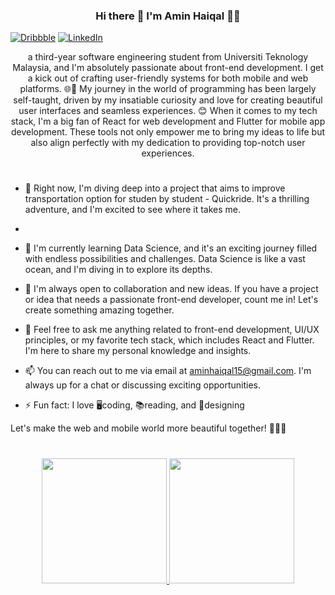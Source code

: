 <!--Header-->

### <div align="center">Hi there 👋 I'm Amin Haiqal 🧑‍💻</div>

[![Dribbble](https://badgen.net/badge/Dribbble/Follow%20Me/red?icon=dribbble)](https://dribbble.com/amin_haiqal)
[![LinkedIn](https://badgen.net/badge/LinkedIn/Connect/blue?icon=linkedin)](https://www.linkedin.com/in/your-linkedin-profile/)

<div align="center"> a third-year software engineering student from Universiti Teknology Malaysia, and I'm absolutely passionate about front-end development. I get a kick out of crafting user-friendly systems for both mobile and web platforms. 🌐📱 My journey in the world of programming has been largely self-taught, driven by my insatiable curiosity and love for creating beautiful user interfaces and seamless experiences. 😊 When it comes to my tech stack, I'm a big fan of React for web development and Flutter for mobile app development. These tools not only empower me to bring my ideas to life but also align perfectly with my dedication to providing top-notch user experiences. </div>

#
<!--Skills-->
- 🔭 Right now, I'm diving deep into a project that aims to improve transportation option for studen by student - Quickride. It's a thrilling adventure, and I'm excited to see where it takes me.
- 
- 🌱 I'm currently learning Data Science, and it's an exciting journey filled with endless possibilities and challenges. Data Science is like a vast ocean, and I'm diving in to explore its depths.

- 👯 I'm always open to collaboration and new ideas. If you have a project or idea that needs a passionate front-end developer, count me in! Let's create something amazing together.

- 💬 Feel free to ask me anything related to front-end development, UI/UX principles, or my favorite tech stack, which includes React and Flutter. I'm here to share my personal knowledge and insights.

- 📫 You can reach out to me via email at aminhaiqal15@gmail.com. I'm always up for a chat or discussing exciting opportunities.

- ⚡ Fun fact: I love 🖥️coding, 📚reading, and 🎨designing

Let's make the web and mobile world more beautiful together! 🌈👩‍💻 

#
<div align="center">
  <a href="https://github.com/anuraghazra/github-readme-stats">
    <img height=200 src="https://github-readme-stats.vercel.app/api?username=aminhaiqal&show_icons=true&theme=dark" />
  </a>
  <a href="https://github.com/anuraghazra/convoychat">
    <img height=200 src="https://github-readme-stats.vercel.app/api/top-langs?username=aminhaiqal&layout=compact&langs_count=8&card_width=320" />
  </a>
</div>
  

<!--
**aminhaiqal/aminhaiqal** is a ✨ _special_ ✨ repository because its `README.md` (this file) appears on your GitHub profile.

Here are some ideas to get you started:

- 🔭 I’m currently working on ...
- 🌱 I’m currently learning ...
- 👯 I’m looking to collaborate on ...
- 🤔 I’m looking for help with ...
- 💬 Ask me about ...
- 📫 How to reach me: ...
- 😄 Pronouns: ...
- ⚡ Fun fact: ...-->
<!--<a href="https://app.daily.dev/aminhaiqal"><img src="https://api.daily.dev/devcards/586a079c318a48be9ea2de4b18031ad6.png?r=v4a" width="200" align="right" alt="amin haiqal's Dev Card"/></a>-->

